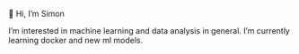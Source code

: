 👋 Hi, I’m Simon

I’m interested in machine learning and data analysis in general. I’m currently learning docker and new ml models.
